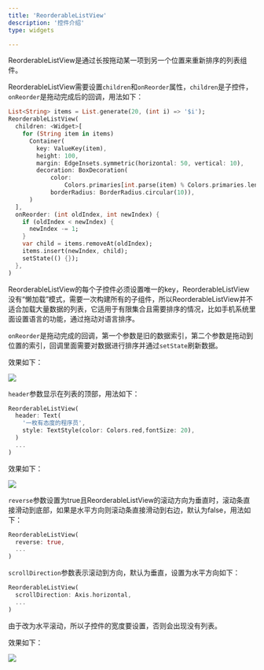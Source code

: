 ```yaml
---
title: 'ReorderableListView'
description: '控件介绍'
type: widgets

---
```




ReorderableListView是通过长按拖动某一项到另一个位置来重新排序的列表组件。

ReorderableListView需要设置`children`和`onReorder`属性，`children`是子控件，`onReorder`是拖动完成后的回调，用法如下：

```dart
List<String> items = List.generate(20, (int i) => '$i');
ReorderableListView(
  children: <Widget>[
    for (String item in items)
      Container(
        key: ValueKey(item),
        height: 100,
        margin: EdgeInsets.symmetric(horizontal: 50, vertical: 10),
        decoration: BoxDecoration(
            color:
                Colors.primaries[int.parse(item) % Colors.primaries.length],
            borderRadius: BorderRadius.circular(10)),
      )
  ],
  onReorder: (int oldIndex, int newIndex) {
    if (oldIndex < newIndex) {
      newIndex -= 1;
    }
    var child = items.removeAt(oldIndex);
    items.insert(newIndex, child);
    setState(() {});
  },
)
```

ReorderableListView的每个子控件必须设置唯一的key，ReorderableListView没有“懒加载”模式，需要一次构建所有的子组件，所以ReorderableListView并不适合加载大量数据的列表，它适用于有限集合且需要排序的情况，比如手机系统里面设置语言的功能，通过拖动对语言排序。

`onReorder`是拖动完成的回调，第一个参数是旧的数据索引，第二个参数是拖动到位置的索引，回调里面需要对数据进行排序并通过`setState`刷新数据。

效果如下：

![](https://img-blog.csdnimg.cn/20200307150024591.gif)



`header`参数显示在列表的顶部，用法如下：

```dart
ReorderableListView(
  header: Text(
    '一枚有态度的程序员',
    style: TextStyle(color: Colors.red,fontSize: 20),
  )
  ...
)
```

效果如下：

![](https://img-blog.csdnimg.cn/2020030715213766.png?x-oss-process=image/watermark,type_ZmFuZ3poZW5naGVpdGk,shadow_10,text_aHR0cHM6Ly9ibG9nLmNzZG4ubmV0L21lbmdrczE5ODc=,size_16,color_FFFFFF,t_70)

`reverse`参数设置为true且ReorderableListView的滚动方向为垂直时，滚动条直接滑动到底部，如果是水平方向则滚动条直接滑动到右边，默认为false，用法如下：

```dart
ReorderableListView(
  reverse: true,
  ...
)
```

`scrollDirection`参数表示滚动到方向，默认为垂直，设置为水平方向如下：

```dart
ReorderableListView(
  scrollDirection: Axis.horizontal,
  ...
)
```

由于改为水平滚动，所以子控件的宽度要设置，否则会出现没有列表。

效果如下：

![](https://img-blog.csdnimg.cn/20200307153241530.png?x-oss-process=image/watermark,type_ZmFuZ3poZW5naGVpdGk,shadow_10,text_aHR0cHM6Ly9ibG9nLmNzZG4ubmV0L21lbmdrczE5ODc=,size_16,color_FFFFFF,t_70)